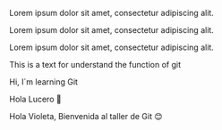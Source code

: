 Lorem ipsum dolor sit amet, consectetur adipiscing alit. 

Lorem ipsum dolor sit amet, consectetur adipiscing alit. 

Lorem ipsum dolor sit amet, consectetur adipiscing alit. 

This is a text for understand the function of git

Hi, I´m learning Git

Hola Lucero 👋

Hola Violeta, Bienvenida al taller de Git 😊